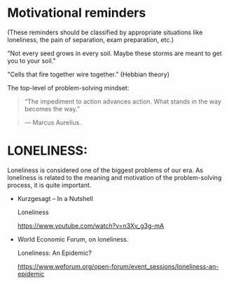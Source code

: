 # Motivational reminders

(These reminders should be classified by appropriate situations like loneliness, the pain of separation, exam preparation, etc.)

"Not every seed grows in every soil.
Maybe these storms are meant to get you to your soil."

 "Cells that fire together wire together." (Hebbian theory)


The top-level of problem-solving mindset:

>“The impediment to action advances action. What stands in the way becomes the way.”

>― Marcus Aurelius.

# LONELINESS:

Loneliness is considered one of the biggest problems of our era.
As loneliness is related to the meaning and motivation of the problem-solving process, it is quite important.

- Kurzgesagt – In a Nutshell

    Loneliness

    https://www.youtube.com/watch?v=n3Xv_g3g-mA

- World Economic Forum, on loneliness.

    Loneliness: An Epidemic?

    https://www.weforum.org/open-forum/event_sessions/loneliness-an-epidemic
